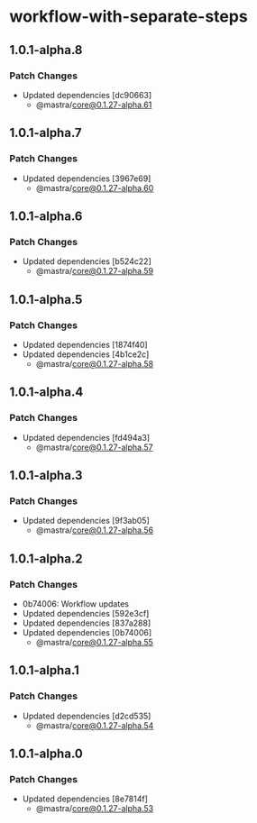 # workflow-with-separate-steps

## 1.0.1-alpha.8

### Patch Changes

- Updated dependencies [dc90663]
  - @mastra/core@0.1.27-alpha.61

## 1.0.1-alpha.7

### Patch Changes

- Updated dependencies [3967e69]
  - @mastra/core@0.1.27-alpha.60

## 1.0.1-alpha.6

### Patch Changes

- Updated dependencies [b524c22]
  - @mastra/core@0.1.27-alpha.59

## 1.0.1-alpha.5

### Patch Changes

- Updated dependencies [1874f40]
- Updated dependencies [4b1ce2c]
  - @mastra/core@0.1.27-alpha.58

## 1.0.1-alpha.4

### Patch Changes

- Updated dependencies [fd494a3]
  - @mastra/core@0.1.27-alpha.57

## 1.0.1-alpha.3

### Patch Changes

- Updated dependencies [9f3ab05]
  - @mastra/core@0.1.27-alpha.56

## 1.0.1-alpha.2

### Patch Changes

- 0b74006: Workflow updates
- Updated dependencies [592e3cf]
- Updated dependencies [837a288]
- Updated dependencies [0b74006]
  - @mastra/core@0.1.27-alpha.55

## 1.0.1-alpha.1

### Patch Changes

- Updated dependencies [d2cd535]
  - @mastra/core@0.1.27-alpha.54

## 1.0.1-alpha.0

### Patch Changes

- Updated dependencies [8e7814f]
  - @mastra/core@0.1.27-alpha.53
